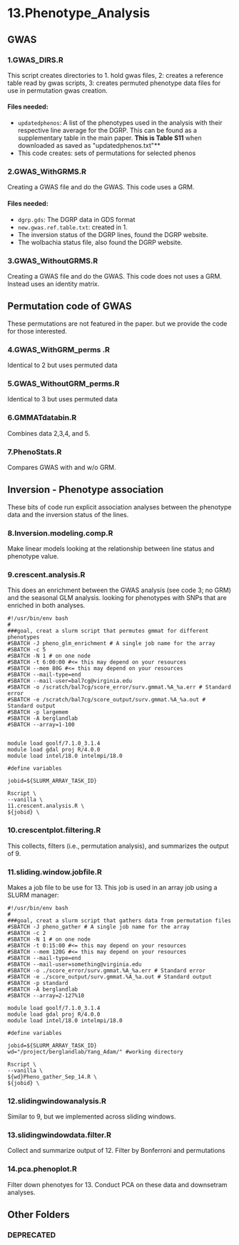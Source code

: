 # 13.Phenotype_Analysis

## GWAS

### 1.GWAS_DIRS.R
This script creates directories to 1. hold gwas files, 2: creates a reference table read by gwas scripts, 3: creates permuted phenotype data files for use in permutation gwas creation. 

#### Files needed:
* `updatedphenos`: A list of the phenotypes used in the analysis with their respective line average for the DGRP. This can be found as a supplementary table in the main paper. **This is Table S11** when downloaded as saved as "updatedphenos.txt"**
* This code creates: sets of permutations for selected phenos

### 2.GWAS_WithGRMS.R
Creating a GWAS file and do the GWAS. This code uses a GRM.

#### Files needed:
* `dgrp.gds`: The DGRP data in GDS format
* `new.gwas.ref.table.txt`: created in 1.
* The inversion status of the DGRP lines, found the DGRP website. 
* The wolbachia status file, also found the DGRP website. 

### 3.GWAS_WithoutGRMS.R
Creating a GWAS file and do the GWAS. This code does not uses a GRM. Instead uses an identity matrix. 

## Permutation code of GWAS
These permutations are not featured in the paper. but we provide the code for those interested.

### 4.GWAS_WithGRM_perms .R
Identical to 2 but uses permuted data

### 5.GWAS_WithoutGRM_perms.R
Identical to 3 but uses permuted data

### 6.GMMATdatabin.R
Combines data 2,3,4, and 5.

### 7.PhenoStats.R
Compares GWAS with and w/o GRM.

## Inversion - Phenotype association
These bits of code run explicit association analyses between the phenotype data and the inversion status of the lines. 

### 8.Inversion.modeling.comp.R
Make linear models looking at the relationship between line status and phenotype value.

### 9.crescent.analysis.R
This does an enrichment between the GWAS analysis (see code 3; no GRM) and the seasonal GLM analysis. looking for phenotypes with SNPs that are enriched in both analyses. 

```
#!/usr/bin/env bash
#
###goal, creat a slurm script that permutes gmmat for different phenotypes
#SBATCH -J pheno_glm_enrichment # A single job name for the array
#SBATCH -c 5
#SBATCH -N 1 # on one node
#SBATCH -t 6:00:00 #<= this may depend on your resources
#SBATCH --mem 80G #<= this may depend on your resources
#SBATCH --mail-type=end
#SBATCH --mail-user=bal7cg@virginia.edu
#SBATCH -o /scratch/bal7cg/score_error/surv.gmmat.%A_%a.err # Standard error
#SBATCH -e /scratch/bal7cg/score_output/surv.gmmat.%A_%a.out # Standard output
#SBATCH -p largemem
#SBATCH -A berglandlab
#SBATCH --array=1-100


module load goolf/7.1.0_3.1.4
module load gdal proj R/4.0.0
module load intel/18.0 intelmpi/18.0

#define variables

jobid=${SLURM_ARRAY_TASK_ID}

Rscript \
--vanilla \
11.crescent.analysis.R \
${jobid} \
```

### 10.crescentplot.filtering.R
This collects, filters (i.e., permutation analysis), and summarizes the output of 9.

### 11.sliding.window.jobfile.R
Makes a job file to be use for 13. This job is used in an array job using a SLURM manager:
```
#!/usr/bin/env bash
#
###goal, creat a slurm script that gathers data from permutation files
#SBATCH -J pheno_gather # A single job name for the array
#SBATCH -c 2
#SBATCH -N 1 # on one node
#SBATCH -t 0:15:00 #<= this may depend on your resources
#SBATCH --mem 120G #<= this may depend on your resources
#SBATCH --mail-type=end
#SBATCH --mail-user=something@virginia.edu
#SBATCH -o ./score_error/surv.gmmat.%A_%a.err # Standard error
#SBATCH -e ./score_output/surv.gmmat.%A_%a.out # Standard output
#SBATCH -p standard
#SBATCH -A berglandlab
#SBATCH --array=2-127%10

module load goolf/7.1.0_3.1.4
module load gdal proj R/4.0.0
module load intel/18.0 intelmpi/18.0

#define variables

jobid=${SLURM_ARRAY_TASK_ID}
wd="/project/berglandlab/Yang_Adam/" #working directory

Rscript \
--vanilla \
${wd}Pheno_gather_Sep_14.R \
${jobid} \
```

### 12.slidingwindowanalysis.R
Similar to 9, but we implemented across sliding windows.

### 13.slidingwindowdata.filter.R
Collect and summarize output of 12. Filter by Bonferroni and permutations

### 14.pca.phenoplot.R
Filter down phenotyes for 13. Conduct PCA on these data and downsetram analyses.

## Other Folders

### DEPRECATED

